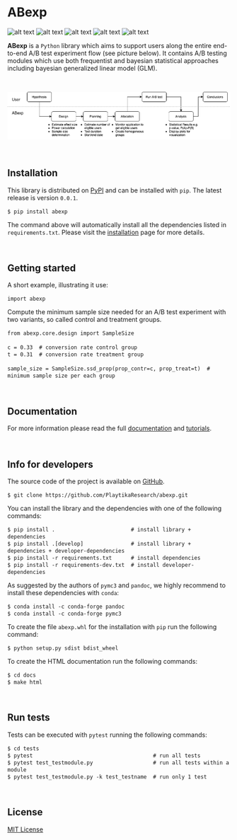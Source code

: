 [comment]: <> (Modify also docs/installation.rst if change the README.md)
[comment]: <> (Modify also LICENSE.rst if change the README.md)

ABexp
=====

[comment]: <> (Modify also docs/badges.rst if you change the badges)
[comment]: <> (Modify also LICENSE.rst if you change the license)
![alt text](https://img.shields.io/badge/build-passing-brightgreen)
![alt text](https://img.shields.io/badge/docs-passing-brightgreen)
![alt text](https://img.shields.io/badge/coverage-95%25-green)
![alt text](https://img.shields.io/badge/version-0.0.1-blue)
![alt text](https://img.shields.io/badge/license-MIT-blue)

**ABexp**  is a ``Python`` library which aims to support users along the entire end-to-end A/B test experiment flow
(see picture below). It contains A/B testing modules which use both frequentist and bayesian statistical approaches
including bayesian generalized linear model (GLM).

<br/>

![A/B testing experiment flow](docs/src/img/experiment_flow.png)

<br/>


Installation
------------

This library is distributed on [PyPI](https://pypi.org/) and
can be installed with ``pip``. The latest release is version ``0.0.1``.

~~~~~~~~~~~~~~~~~~~~~~~~~~~~~~~~~~~~~~~~~~~~~~~~~~~~~~~~~~~~~~~~~~~~~~~~~~~~~~~~~~~~~~~~~~~~~~~~~~~~~~~~~~~~~~~~~~~~~~~~
$ pip install abexp
~~~~~~~~~~~~~~~~~~~~~~~~~~~~~~~~~~~~~~~~~~~~~~~~~~~~~~~~~~~~~~~~~~~~~~~~~~~~~~~~~~~~~~~~~~~~~~~~~~~~~~~~~~~~~~~~~~~~~~~~

The command above will automatically install all the dependencies listed in ``requirements.txt``. Please visit the
[installation](https://github.com/PlaytikaResearch/abexp)
page for more details.

<br/>

Getting started
---------------
A short example, illustrating it use:

~~~~~~~~~~~~~~~
import abexp
~~~~~~~~~~~~~~~

Compute the minimum sample size needed for an A/B test experiment with two variants, so called control and treatment
groups.

~~~~~~~~~~~~~~~~~~~~~~~~~~~~~~~~~~~~~~~~~~~~~~~~~~~~~~~~~~~~~~~~~~~~~~~~~~~~~~~~~~~~~~~~~~~~~~~~~~~
from abexp.core.design import SampleSize

c = 0.33  # conversion rate control group
t = 0.31  # conversion rate treatment group

sample_size = SampleSize.ssd_prop(prop_contr=c, prop_treat=t)  # minimum sample size per each group
~~~~~~~~~~~~~~~~~~~~~~~~~~~~~~~~~~~~~~~~~~~~~~~~~~~~~~~~~~~~~~~~~~~~~~~~~~~~~~~~~~~~~~~~~~~~~~~~~~~

<br/>

Documentation
-------------
For more information please read the full
[documentation](https://github.com/PlaytikaResearch/abexp)
and
[tutorials](https://github.com/PlaytikaResearch/abexp).

<br/>

Info for developers
-------------------

The source code of the project is available on [GitHub](https://github.com/PlaytikaResearch/abexp).

~~~~~~~~~~~~~~~~~~~~~~~~~~~~~~~~~~~~~~~~~~~~~~~~~~~~~~~~~~~~
$ git clone https://github.com/PlaytikaResearch/abexp.git
~~~~~~~~~~~~~~~~~~~~~~~~~~~~~~~~~~~~~~~~~~~~~~~~~~~~~~~~~~~~

You can install the library and the dependencies with one of the following commands:

~~~~~~~~~~~~~~~~~~~~~~~~~~~~~~~~~~~~~~~~~~~~~~~~~~~~~~~~~~~~~~~~~~~~~~~~~~~~~~~~~~~~~~~~~~~~~~~~
$ pip install .                        # install library + dependencies
$ pip install .[develop]               # install library + dependencies + developer-dependencies
$ pip install -r requirements.txt      # install dependencies
$ pip install -r requirements-dev.txt  # install developer-dependencies
~~~~~~~~~~~~~~~~~~~~~~~~~~~~~~~~~~~~~~~~~~~~~~~~~~~~~~~~~~~~~~~~~~~~~~~~~~~~~~~~~~~~~~~~~~~~~~~~

As suggested by the authors of ``pymc3`` and ``pandoc``, we highly recommend to install these dependencies with
``conda``:

~~~~~~~~~~~~~~~~~~~~~~~~~~~~~~~~~~~~~
$ conda install -c conda-forge pandoc
$ conda install -c conda-forge pymc3
~~~~~~~~~~~~~~~~~~~~~~~~~~~~~~~~~~~~~

To create the file ``abexp.whl`` for the installation with ``pip`` run the following command:

~~~~~~~~~~~~~~~~~~~~~~~~~~~~~~~~~~~
$ python setup.py sdist bdist_wheel
~~~~~~~~~~~~~~~~~~~~~~~~~~~~~~~~~~~

To create the HTML documentation run the following commands:

~~~~~~~~~~~
$ cd docs
$ make html
~~~~~~~~~~~

<br/>

Run tests
---------

Tests can be executed with ``pytest`` running the following commands:

~~~~~~~~~~~~~~~~~~~~~~~~~~~~~~~~~~~~~~~~~~~~~~~~~~~~~~~~~~~~~~~~~~~~~~~~~~~~~~
$ cd tests
$ pytest                                      # run all tests
$ pytest test_testmodule.py                   # run all tests within a module
$ pytest test_testmodule.py -k test_testname  # run only 1 test
~~~~~~~~~~~~~~~~~~~~~~~~~~~~~~~~~~~~~~~~~~~~~~~~~~~~~~~~~~~~~~~~~~~~~~~~~~~~~~

<br/>

License
-------

[MIT License](LICENSE)
